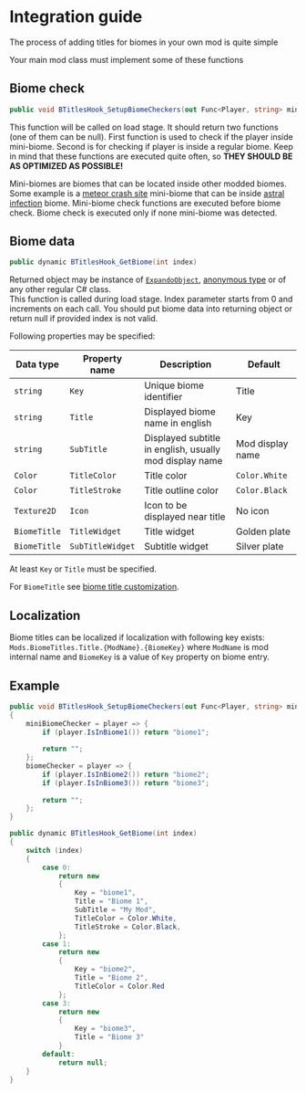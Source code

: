 ﻿# Integration guide
The process of adding titles for biomes in your own mod is quite simple

Your main mod class must implement some of these functions
## Biome check
```csharp
public void BTitlesHook_SetupBiomeCheckers(out Func<Player, string> miniBiomeChecker, out Func<Player, string> biomeChecker)
```

This function will be called on load stage. It should return two functions (one of them can be null). First function is used to check if the player inside mini-biome. Second is for checking if player is inside a regular biome. Keep in mind that these functions are executed quite often, so **THEY SHOULD BE AS OPTIMIZED AS POSSIBLE!**

Mini-biomes are biomes that can be located inside other modded biomes. Some example is a [meteor crash site](https://terraria.fandom.com/wiki/Meteorite_(biome)) mini-biome that can be inside [astral infection](https://calamitymod.wiki.gg/wiki/Astral_Infection) biome. Mini-biome check functions are executed before biome check. Biome check is executed only if none mini-biome was detected.

## Biome data
```csharp
public dynamic BTitlesHook_GetBiome(int index)
```
Returned object may be instance of [`ExpandoObject`](https://learn.microsoft.com/en-us/dotnet/api/system.dynamic.expandoobject?view=net-6.0), [anonymous type](https://learn.microsoft.com/en-us/dotnet/csharp/fundamentals/types/anonymous-types) or of any other regular C# class.
<br>This function is called during load stage. Index parameter starts from 0  and increments on each call. You should put biome data into returning object or return null if provided index is not valid.

Following properties may be specified:

| Data type    | Property name    | Description                                             | Default          |
|--------------|------------------|---------------------------------------------------------|------------------|
| `string`     | `Key`            | Unique biome identifier                                 | Title            |
| `string`     | `Title`          | Displayed biome name in english                         | Key              |
| `string`     | `SubTitle`       | Displayed subtitle in english, usually mod display name | Mod display name |
| `Color`      | `TitleColor`     | Title color                                             | `Color.White`    |
| `Color`      | `TitleStroke`    | Title outline color                                     | `Color.Black`    |
| `Texture2D`  | `Icon`           | Icon to be displayed near title                         | No icon          |
| `BiomeTitle` | `TitleWidget`    | Title widget                                            | Golden plate     |
| `BiomeTitle` | `SubTitleWidget` | Subtitle widget                                         | Silver plate     |

At least `Key` or `Title` must be specified.

For `BiomeTitle` see [biome title customization](BiomeTitleCustomization.md).

## Localization
Biome titles can be localized if localization with following key exists: `Mods.BiomeTitles.Title.{ModName}.{BiomeKey}` where `ModName` is mod internal name and `BiomeKey` is a value of `Key` property on biome entry.

## Example
```csharp
public void BTitlesHook_SetupBiomeCheckers(out Func<Player, string> miniBiomeChecker, out Func<Player, string> biomeChecker)
{
    miniBiomeChecker = player => {
        if (player.IsInBiome1()) return "biome1";
        
        return "";
    };
    biomeChecker = player => {
        if (player.IsInBiome2()) return "biome2";
        if (player.IsInBiome3()) return "biome3";
        
        return "";
    };
}

public dynamic BTitlesHook_GetBiome(int index)
{
    switch (index)
    {
        case 0:
            return new
            {
                Key = "biome1",
                Title = "Biome 1",
                SubTitle = "My Mod",
                TitleColor = Color.White,
                TitleStroke = Color.Black,
            };
        case 1:
            return new
            {
                Key = "biome2",
                Title = "Biome 2",
                TitleColor = Color.Red
            };
        case 3:
            return new
            {
                Key = "biome3",
                Title = "Biome 3"
            }
        default:
            return null;
    }
}
```